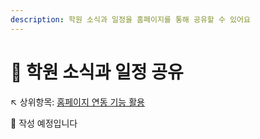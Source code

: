 ```yaml
---
description: 학원 소식과 일정을 홈페이지를 통해 공유할 수 있어요
---
```


# 🚧 학원 소식과 일정 공유

↖ 상위항목: [홈페이지 연동 기능 활용](./)

🚧 작성 예정입니다
